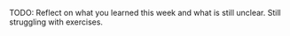 TODO: Reflect on what you learned this week and what is still unclear.
Still struggling with exercises.
